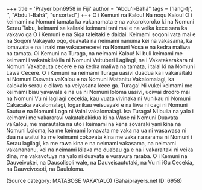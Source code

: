 +++
title = 'Prayer bpn6958 in Fiji'
author = "Abdu'l-Bahá"
tags = ['lang-fj', '', "Abdu'l-Bahá", "unsorted"]
+++
O i Kemuni na Kalou! Na noqu Kalou! O i keimami na Nomuni tamata ka vakanamata e na vakarokoroko ki na Nomuni Serau Tabu, keimami sa kaliraki keimami tani mai e na veika kece sara ka vakavo ga O i Kemuni e na Siga taleitaki e daidai. Keimami soqoni vata mai e na Soqoni Vakayalo oqo, duavata na neimami nanuma kei na vakasama, ka lomavata e na i naki me vakacerecerei na Nomuni Vosa e na kedra maliwa na tamata. Oi Kemuni na Turaga, na neimami Kalou! Ni buli keimami me keimami i vakatakilakila ni Nomuni Veituberi Lagilagi, na i Vakatakarakara ni Nomuni Vakabauta cecere e na kedra maliwa na tamata, i talai ki na Nomuni Lawa Cecere. O i Kemuni na neimami Turaga uasivi duadua ka i vakaraitaki ni Nomuni Duavata vaKalou e na Nomuni Matanitu Vakalomalagi, ka kalokalo serau e cilava na veiyasana kece ga. Turaga! Ni vukei keimami me keimami biau yavavala e na ua ni Nomuni loloma uasivi, uciwai drodro mai na Nomuni Vu ni lagilagi cecekia, kau vuata vivinaka ni Vunikau ni Nomuni Cakacaka vakalomalagi, loganikau veisuayaki e na liwa ni cagi ni Nomuni Sautu e na Nomuni Loga ni Vaini vakalomalagi. Isa Turaga! Ni bulia na yalo i keimami me vakararavi vakatabakidua ki na Wase ni Nomuni Duavata vaKalou, me marautaka na uto i keimami na kena sovaraki yani kina na Nomuni Loloma, ka me keimami lomavata me vaka na ua ni wasawasa ni dua na waitui ka me keimami cokovata kina me vaka na rarama ni Nomuni i Serau lagilagi, ka me rawa kina e na neimami vakasama, na neimami vakanananu, kei na neimami kilaka me duabau ga e na i vakaraitaki ni veika dina, me vakavotuya na yalo ni duavata e vuravura raraba. O i Kemuni na Dauveivukei, na Dausolisoli wale, na Dauveisaututaki, na Vu ni iGu Cecekia, na Dauveivosoti, na Dauloloma.

(Source category: MATABOSE VAKAYALO)
(Bahaiprayers.net ID: 6958)
